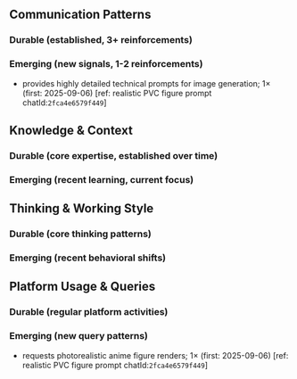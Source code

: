 ## Communication Patterns
### Durable (established, 3+ reinforcements)

### Emerging (new signals, 1-2 reinforcements)
- provides highly detailed technical prompts for image generation; 1× (first: 2025-09-06) [ref: realistic PVC figure prompt chatId:`2fca4e6579f449`]

## Knowledge & Context
### Durable (core expertise, established over time)

### Emerging (recent learning, current focus)

## Thinking & Working Style
### Durable (core thinking patterns)

### Emerging (recent behavioral shifts)

## Platform Usage & Queries
### Durable (regular platform activities)

### Emerging (new query patterns)
- requests photorealistic anime figure renders; 1× (first: 2025-09-06) [ref: realistic PVC figure prompt chatId:`2fca4e6579f449`]